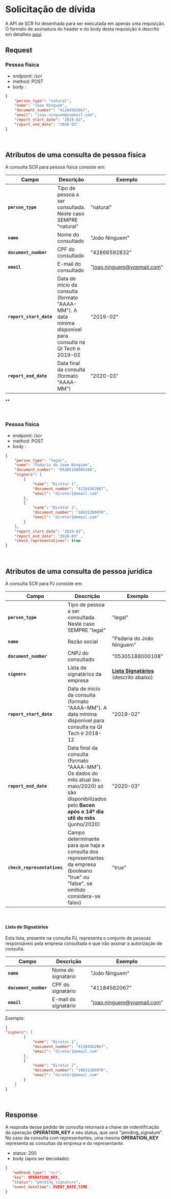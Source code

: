 # Solicitação de dívida

A API de SCR foi desenhada para ser executada em apenas uma
requisição. O formato de assinatura
do header e do body desta requisição é descrito em detalhes
[aqui](?file=224).

## Request

### Pessoa física

- endpoint: /scr
- method: POST
- body :

```json
{
	"person_type": "natural",
	"name": "Joao Ninguem",
	"document_number": "41184562067",
	"email": "joao.ninguem@yopmail.com",
	"report_start_date": "2019-02",
	"report_end_date": "2020-03" 
}
```
<br>

## Atributos de uma consulta de pessoa física

A consulta SCR para pessoa física consiste em:

| Campo | Descrição | Exemplo |
|---|---|---|
| **`person_type`** | Tipo de pessoa a ser consultada. Neste caso SEMPRE "natural" | "natural" |
| **`name`** | Nome do consultado | "João Ninguem" |
| **`document_number`** | CPF do consultado | "42866592832" |
| **`email`** | E-mail do consultado | "joao.ninguem@yopmail.com" |
| **`report_start_date`** | Data de início da consulta (formato "AAAA-MM"). A data mínima disponível para consulta na QI Tech é 2019-02 | "2019-02" |
| **`report_end_date`** | Data final da consulta (formato "AAAA-MM") | "2020-03" |

**

<br>

### Pessoa física

- endpoint: /scr
- method: POST
- body :

```json
{
	"person_type": "legal",
	"name": "Padaria do Joao Ninguem",
	"document_number": "05305188000108",
    "signers": [
        {
            "name": "Diretor 1",
            "document_number": "41184562067",
            "email": "diretor1@email.com"
        },
        {
            "name": "Diretor 2",
            "document_number": "18631260070",
            "email": "diretor2@email.com"
        }
    ],
	"report_start_date": "2019-02",
	"report_end_date": "2020-03" ,
    "check_representatives": true
}
```
<br>

## Atributos de uma consulta de pessoa jurídica

A consulta SCR para PJ consiste em:

| Campo | Descrição | Exemplo |
|---|---|---|
| **`person_type`** | Tipo de pessoa a ser consultada. Neste caso SEMPRE "legal" | "legal" |
| **`name`** | Razão social | "Padaria do João Ninguem" |
| **`document_number`** | CNPJ do consultado | "05305188000108" |
| **`signers`** | Lista de signatários da empresa | **[Lista Signatários](#lista-signatarios)** (descrito abaixo) |
| **`report_start_date`** | Data de início da consulta (formato "AAAA-MM"). A data mínima disponível para consulta na QI Tech é 2018-12 | "2019-02" |
| **`report_end_date`** | Data final da consulta (formato "AAAA-MM"). Os dados do mês atual (ex. maio/2020) só são disponibilizados pelo **Bacen após o 14º dia util do mês** (junho/2020) | "2020-03" |
| **`check_representatives`** | Campo determinante para que haja a consulta dos representantes da empresa (booleano "true" ou "false", se omitido considera-se falso) | "true" |

<br>

#### Lista de Signatários <a name=lista-signatarios></a>

Esta lista, presente na consulta PJ, representa o conjunto de pessoas responsáveis pela empresa consultada e que irão assinar a autorização de consulta.

| Campo | Descrição | Exemplo |
|---|---|---|
| **`name`** | Nome do signatário | "João Ninguem" |
| **`document_number`** | CPF do signatário | "41184562067" |
| **`email`** | E-mail do signatário | "joao.ninguem@yopmail.com" |

Exemplo:

```json
{
"signers": [
        {
            "name": "Diretor 1",
            "document_number": "41184562067",
            "email": "diretor1@email.com"
        },
        {
            "name": "Diretor 2",
            "document_number": "18631260070",
            "email": "diretor2@email.com"
        }
    ]
}
```
<br>

## Response

A resposta desse pedido de consulta retornará a chave de indentificação da operação **OPERATION_KEY** e seu status, que será "pending_signature".
No caso da consulta com representantes, uma mesma **OPERATION_KEY** representa as consultas da empresa e do representante.

- status: 200
- body (após ser decodado): 
  
```json
{
   "webhook_type": "scr",
   "key": OPERATION_KEY,
   "status": "pending_signature",
   "event_datetime": EVENT_DATE_TIME
}
```
<br>
